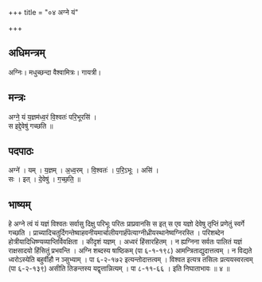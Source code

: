 +++
title = "०४ अग्ने यं"

+++
## अधिमन्त्रम्
अग्निः। मधुच्छन्दा वैश्वामित्रः। गायत्री।

## मन्त्रः
अग्ने॒ यं य॒ज्ञम॑ध्व॒रं वि॒श्वतः॑ परि॒भूरसि॑ ।  
स इद्दे॒वेषु॑ गच्छति ॥

## पदपाठः
अग्ने॑ । यम् । य॒ज्ञम् । अ॒ध्व॒रम् । वि॒श्वतः॑ । प॒रि॒ऽभूः । असि॑ ।  
सः । इत् । दे॒वेषु॑ । ग॒च्छ॒ति॒ ॥

## भाष्यम्
हे अग्ने त्वं यं यज्ञं विश्वतः सर्वासु दिक्षु परिभूः परितः प्राप्रवानसि स इत् स एव यज्ञो देवेषु तृप्तिं प्रणेतुं स्वर्गे गच्छति । प्राच्यादिचतुर्दिगन्तेष्वाहवनीयमार्चालीयगार्हपॆत्याग्नीध्रीयस्थानेष्वग्निरस्ति । परिशब्देन होत्रीयादिधिष्ण्यव्याप्तिर्विवक्षिता । कीदृशं यज्ञम् । अध्वरं हिंसारहितम् । न ह्यग्निना सर्वतः पालितं यज्ञं राक्षसादयो हिंसितुं प्रभवन्ति । अग्नि शब्दस्य षाष्ठिकम् (पा ६-१-१९८) आमन्त्रिताद्युदात्तत्वम् । न विद्यते ध्वरोऽस्येति बहुर्वीहौ न ञ्सुभ्याम् । पा ६-२-१७२ इत्यन्तोदात्तत्वम् । विश्वत इत्यत्र तसिलः प्रत्ययस्वरत्वम् (पा ६-२-१३९) असीति तिङन्तस्य यद्वृत्तान्नित्यम् । पा ८-११-६६ । इति निघाताभावः ॥ ४ ॥